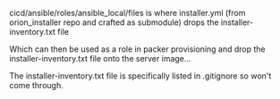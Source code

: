 cicd/ansible/roles/ansible_local/files is where installer.yml 
(from orion_installer repo and crafted as submodule)
drops the installer-inventory.txt file

Which can then be used as a role in packer provisioning and drop the installer-inventory.txt file onto the server image...

The installer-inventory.txt file is specifically listed in .gitignore so won't come through.
